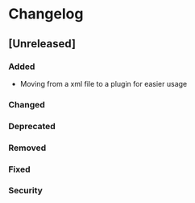 # Changelog

## [Unreleased]
### Added
- Moving from a xml file to a plugin for easier usage

### Changed

### Deprecated

### Removed

### Fixed

### Security

